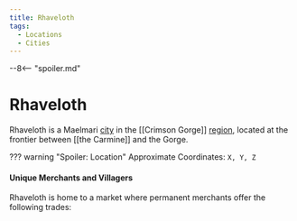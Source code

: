 ```yaml
---
title: Rhaveloth
tags:
  - Locations
  - Cities
---
```


--8<-- "spoiler.md"

# Rhaveloth

Rhaveloth is a Maelmari [city](/Settlements) in the [[Crimson Gorge]] [region](/Regions), located at the frontier between [[the Carmine]] and the Gorge.


??? warning "Spoiler: Location"
    Approximate Coordinates: `X, Y, Z`


#### Unique Merchants and Villagers

Rhaveloth is home to a market where permanent merchants offer the
following trades:
